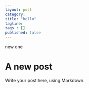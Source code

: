 ```yaml
---
layout: post 
category: 
title: "hello"
tagline: 
tags : [] 
published: false
---
```

new one

# A new post #

Write your post here, using Markdown.

